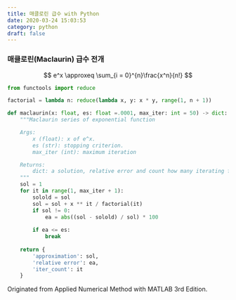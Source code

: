 ```yaml
---
title: 매클로린 급수 with Python
date: 2020-03-24 15:03:53
category: python
draft: false
---
```


### 매클로린(Maclaurin) 급수 전개

$$
e^x \approxeq \sum_{i = 0}^{n}\frac{x^n}{n!}
$$

```python
from functools import reduce

factorial = lambda n: reduce(lambda x, y: x * y, range(1, n + 1))

def maclaurin(x: float, es: float =.0001, max_iter: int = 50) -> dict:
    """Maclaurin series of exponential function

    Args:
        x (float): x of e^x.
        es (str): stopping criterion.
        max_iter (int): maximum iteration

    Returns:
        dict: a solution, relative error and count how many iterating for approximation.
    """
    sol = 1
    for it in range(1, max_iter + 1):
        solold = sol
        sol = sol + x ** it / factorial(it)
        if sol != 0:
            ea = abs((sol - solold) / sol) * 100
        
        if ea <= es:
            break
    
    return {
        'approximation': sol,
        'relative error': ea,
        'iter_count': it
    }
```

Originated from Applied Numerical Method with MATLAB 3rd Edition.